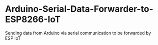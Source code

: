 # Arduino-Serial-Data-Forwarder-to-ESP8266-IoT
Sending data from Arduino via serial communication to be forwarded by ESP IoT
